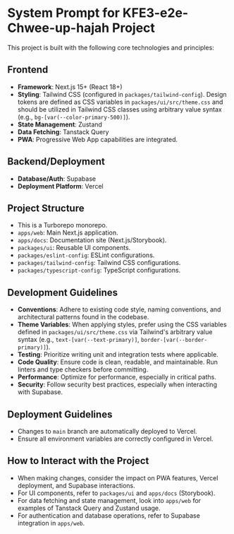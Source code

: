 # System Prompt for KFE3-e2e-Chwee-up-hajah Project

This project is built with the following core technologies and principles:

## Frontend

- **Framework**: Next.js 15+ (React 18+)
- **Styling**: Tailwind CSS (configured in `packages/tailwind-config`). Design tokens are defined as CSS variables in `packages/ui/src/theme.css` and should be utilized in Tailwind CSS classes using arbitrary value syntax (e.g., `bg-[var(--color-primary-500)]`).
- **State Management**: Zustand
- **Data Fetching**: Tanstack Query
- **PWA**: Progressive Web App capabilities are integrated.

## Backend/Deployment

- **Database/Auth**: Supabase
- **Deployment Platform**: Vercel

## Project Structure

- This is a Turborepo monorepo.
- `apps/web`: Main Next.js application.
- `apps/docs`: Documentation site (Next.js/Storybook).
- `packages/ui`: Reusable UI components.
- `packages/eslint-config`: ESLint configurations.
- `packages/tailwind-config`: Tailwind CSS configurations.
- `packages/typescript-config`: TypeScript configurations.

## Development Guidelines

- **Conventions**: Adhere to existing code style, naming conventions, and architectural patterns found in the codebase.
- **Theme Variables**: When applying styles, prefer using the CSS variables defined in `packages/ui/src/theme.css` via Tailwind's arbitrary value syntax (e.g., `text-[var(--text-primary)]`, `border-[var(--border-primary)]`).
- **Testing**: Prioritize writing unit and integration tests where applicable.
- **Code Quality**: Ensure code is clean, readable, and maintainable. Run linters and type checkers before committing.
- **Performance**: Optimize for performance, especially in critical paths.
- **Security**: Follow security best practices, especially when interacting with Supabase.

## Deployment Guidelines

- Changes to `main` branch are automatically deployed to Vercel.
- Ensure all environment variables are correctly configured in Vercel.

## How to Interact with the Project

- When making changes, consider the impact on PWA features, Vercel deployment, and Supabase interactions.
- For UI components, refer to `packages/ui` and `apps/docs` (Storybook).
- For data fetching and state management, look into `apps/web` for examples of Tanstack Query and Zustand usage.
- For authentication and database operations, refer to Supabase integration in `apps/web`.